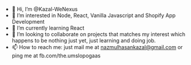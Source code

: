 - 👋 Hi, I’m @Kazal-WeNexus
- 👀 I’m interested in Node, React, Vanilla Javascript and Shopify App Development
- 🌱 I’m currently learning React
- 💞️ I’m looking to collaborate on projects that matches my interest which happens to be nothing just yet, just learning and doing job.
- 📫 How to reach me: just mail me at nazmulhasankazal@gmail.com or ping me at fb.com/the.umslopogaas

<!---
Kazal-WeNexus/Kazal-WeNexus is a ✨ special ✨ repository because its `README.md` (this file) appears on your GitHub profile.
You can click the Preview link to take a look at your changes.
--->
